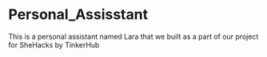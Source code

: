 # Personal_Assisstant

This is a personal assistant named Lara that we built as a part of our project for SheHacks by TinkerHub
